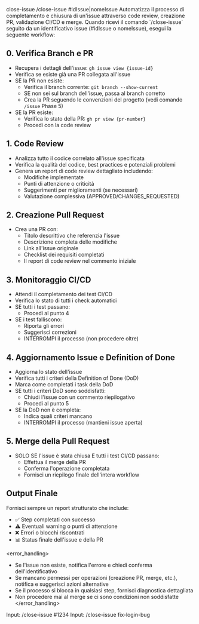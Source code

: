 <command>
  <name>close-issue</name>
  <usage>/close-issue #idIssue|nomeIssue</usage>
  
  <description>
  Automatizza il processo di completamento e chiusura di un'issue attraverso code review, creazione PR, validazione CI/CD e merge.
  </description>
  
  <instructions>
  Quando ricevi il comando `/close-issue` seguito da un identificativo issue (#idIssue o nomeIssue), esegui la seguente workflow:

  ## 0. Verifica Branch e PR
  - Recupera i dettagli dell'issue: `gh issue view {issue-id}`
  - Verifica se esiste già una PR collegata all'issue
  - SE la PR non esiste:
    * Verifica il branch corrente: `git branch --show-current`
    * SE non sei sul branch dell'issue, passa al branch corretto
    * Crea la PR seguendo le convenzioni del progetto (vedi comando `/issue` Phase 5)
  - SE la PR esiste:
    * Verifica lo stato della PR: `gh pr view {pr-number}`
    * Procedi con la code review

  ## 1. Code Review
  - Analizza tutto il codice correlato all'issue specificata
  - Verifica la qualità del codice, best practices e potenziali problemi
  - Genera un report di code review dettagliato includendo:
    * Modifiche implementate
    * Punti di attenzione o criticità
    * Suggerimenti per miglioramenti (se necessari)
    * Valutazione complessiva (APPROVED/CHANGES_REQUESTED)

  ## 2. Creazione Pull Request
  - Crea una PR con:
    * Titolo descrittivo che referenzia l'issue
    * Descrizione completa delle modifiche
    * Link all'issue originale
    * Checklist dei requisiti completati
    * Il report di code review nel commento iniziale

  ## 3. Monitoraggio CI/CD
  - Attendi il completamento dei test CI/CD
  - Verifica lo stato di tutti i check automatici
  - SE tutti i test passano:
    * Procedi al punto 4
  - SE i test falliscono:
    * Riporta gli errori
    * Suggerisci correzioni
    * INTERROMPI il processo (non procedere oltre)

  ## 4. Aggiornamento Issue e Definition of Done
  - Aggiorna lo stato dell'issue
  - Verifica tutti i criteri della Definition of Done (DoD)
  - Marca come completati i task della DoD
  - SE tutti i criteri DoD sono soddisfatti:
    * Chiudi l'issue con un commento riepilogativo
    * Procedi al punto 5
  - SE la DoD non è completa:
    * Indica quali criteri mancano
    * INTERROMPI il processo (mantieni issue aperta)

  ## 5. Merge della Pull Request
  - SOLO SE l'issue è stata chiusa E tutti i test CI/CD passano:
    * Effettua il merge della PR
    * Conferma l'operazione completata
    * Fornisci un riepilogo finale dell'intera workflow

  ## Output Finale
  Fornisci sempre un report strutturato che include:
  - ✅ Step completati con successo
  - ⚠️ Eventuali warning o punti di attenzione
  - ❌ Errori o blocchi riscontrati
  - 📊 Status finale dell'issue e della PR
  </instructions>

  <error_handling>
  - Se l'issue non esiste, notifica l'errore e chiedi conferma dell'identificativo
  - Se mancano permessi per operazioni (creazione PR, merge, etc.), notifica e suggerisci azioni alternative
  - Se il processo si blocca in qualsiasi step, fornisci diagnostica dettagliata
  - Non procedere mai al merge se ci sono condizioni non soddisfatte
  </error_handling>

  <examples>
  Input: /close-issue #1234
  Input: /close-issue fix-login-bug
  </examples>
</command>